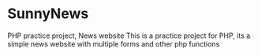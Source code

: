 # SunnyNews
PHP practice project, News website
This is a practice project for PHP, its a simple news website with multiple forms and other php functions
